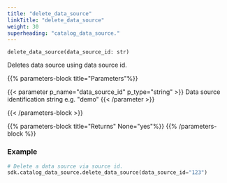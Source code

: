 ```yaml
---
title: "delete_data_source"
linkTitle: "delete_data_source"
weight: 30
superheading: "catalog_data_source."
---
```




``delete_data_source(data_source_id: str)``

Deletes data source using data source id.

{{% parameters-block  title="Parameters"%}}

{{< parameter p_name="data_source_id" p_type="string" >}}
Data source identification string e.g. "demo"
{{< /parameter >}}

{{< /parameters-block >}}

{{% parameters-block title="Returns" None="yes"%}}
{{% /parameters-block %}}

### Example

```python
# Delete a data source via source id.
sdk.catalog_data_source.delete_data_source(data_source_id="123")
```

